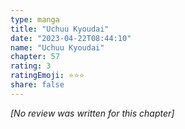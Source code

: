 ```yaml
---
type: manga
title: "Uchuu Kyoudai"
date: "2023-04-22T08:44:10"
name: "Uchuu Kyoudai"
chapter: 57
rating: 3
ratingEmoji: ⭐️⭐️⭐️
share: false
---
```


*[No review was written for this chapter]*
